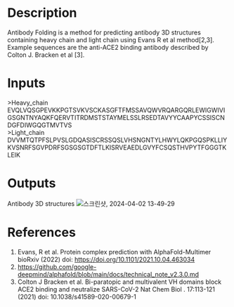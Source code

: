 # Description 

Antibody Folding is a method for predicting antibody 3D structures containing heavy chain and light chain using Evans R et al method[2,3]. Example sequences are the anti-ACE2 binding antibody described by Colton J. Bracken et al [3].

# Inputs

\>Heavy_chain <br>
EVQLVQSGPEVKKPGTSVKVSCKASGFTFMSSAVQWVRQARGQRLEWIGWIVIGSGNTNYAQKFQERVTITRDMSTSTAYMELSSLRSEDTAVYYCAAPYCSSISCNDGFDIWGQGTMVTVS <br>
\>Light_chain <br>
DVVMTQTPFSLPVSLGDQASISCRSSQSLVHSNGNTYLHWYLQKPGQSPKLLIYKVSNRFSGVPDRFSGSGSGTDFTLKISRVEAEDLGVYFCSQSTHVPYTFGGGTKLEIK <br>


# Outputs

Antibody 3D structures
![스크린샷, 2024-04-02 13-49-29](https://github.com/arontier/ad3-tutorials/assets/121647082/d8f9894d-4802-4a19-b2a1-73ee4e406659)

# References

1. Evans, R et al. Protein complex prediction with AlphaFold-Multimer bioRxiv (2022) doi: https://doi.org/10.1101/2021.10.04.463034
2. https://github.com/google-deepmind/alphafold/blob/main/docs/technical_note_v2.3.0.md
3. Colton J Bracken et al. Bi-paratopic and multivalent VH domains block ACE2 binding and neutralize SARS-CoV-2 Nat Chem Biol
. 17:113-121 (2021) doi: 10.1038/s41589-020-00679-1
